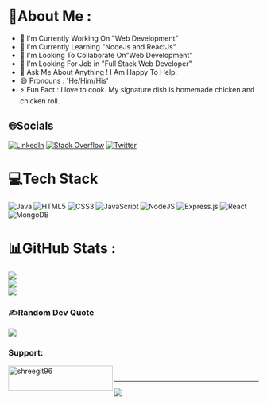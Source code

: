 # 💫About Me :
- 🔭 I'm Currently Working On "Web Development" 
- 🌱 I'm Currently Learning "NodeJs and ReactJs"
- 👯 I'm Looking To Collaborate On"Web Development"
- 🤔 I'm Looking For Job in "Full Stack Web Developer"
- 💬 Ask Me About Anything ! I Am Happy To Help.
- 😄 Pronouns : 'He/Him/His'
- ⚡ Fun Fact : I love to cook. My signature dish is homemade chicken and chicken roll.


## 🌐Socials
[![LinkedIn](https://img.shields.io/badge/LinkedIn-%230077B5.svg?logo=linkedin&logoColor=white)](https://linkedin.com/in/https://www.linkedin.com/in/shridhar-shikalgar-b51995203/) [![Stack Overflow](https://img.shields.io/badge/-Stackoverflow-FE7A16?logo=stack-overflow&logoColor=white)](https://stackoverflow.com/users/https://stackoverflow.com/users/18314873/shridhar-shikalgar) [![Twitter](https://img.shields.io/badge/Twitter-%231DA1F2.svg?logo=Twitter&logoColor=white)](https://twitter.com/https://twitter.com/ShridharSShikal1) 

# 💻Tech Stack
![Java](https://img.shields.io/badge/java-%23ED8B00.svg?style=for-the-badge&logo=java&logoColor=white) ![HTML5](https://img.shields.io/badge/html5-%23E34F26.svg?style=for-the-badge&logo=html5&logoColor=white) ![CSS3](https://img.shields.io/badge/css3-%231572B6.svg?style=for-the-badge&logo=css3&logoColor=white) ![JavaScript](https://img.shields.io/badge/javascript-%23323330.svg?style=for-the-badge&logo=javascript&logoColor=%23F7DF1E) ![NodeJS](https://img.shields.io/badge/node.js-6DA55F?style=for-the-badge&logo=node.js&logoColor=white) ![Express.js](https://img.shields.io/badge/express.js-%23404d59.svg?style=for-the-badge&logo=express&logoColor=%2361DAFB) ![React](https://img.shields.io/badge/react-%2320232a.svg?style=for-the-badge&logo=react&logoColor=%2361DAFB) ![MongoDB](https://img.shields.io/badge/MongoDB-%234ea94b.svg?style=for-the-badge&logo=mongodb&logoColor=white)
# 📊GitHub Stats :
![](https://github-readme-stats.vercel.app/api?username=ShreeGit96&theme=gotham&hide_border=true&include_all_commits=false&count_private=false)<br/>
![](https://github-readme-streak-stats.herokuapp.com/?user=ShreeGit96&theme=gotham&hide_border=true)<br/>
![](https://github-readme-stats.vercel.app/api/top-langs/?username=ShreeGit96&theme=gotham&hide_border=true&include_all_commits=false&count_private=false&layout=compact)

### ✍️Random Dev Quote
![](https://quotes-github-readme.vercel.app/api?type=vetical&theme=tokyonight)

<h3 align="left">Support:</h3>
<p><a href="https://www.buymeacoffee.com/shreegit96"> <img align="left" src="https://cdn.buymeacoffee.com/buttons/v2/default-yellow.png" height="50" width="210" alt="shreegit96" /></a></p><br>

---
[![](https://visitcount.itsvg.in/api?id=ShreeGit96&icon=0&color=0)](https://visitcount.itsvg.in)
